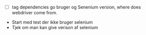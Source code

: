 * [ ] tag dependencies go bruger og 
Senenium version, where does webdriver come from. 

- Start med test der ikke bruger selenium
- Tjek om man kan give verison af selenium